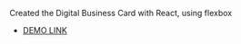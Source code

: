 Created the Digital Business Card with React, using flexbox

- [DEMO LINK](https://Ruslan-oss-max0.github.io/digital-business-card)
